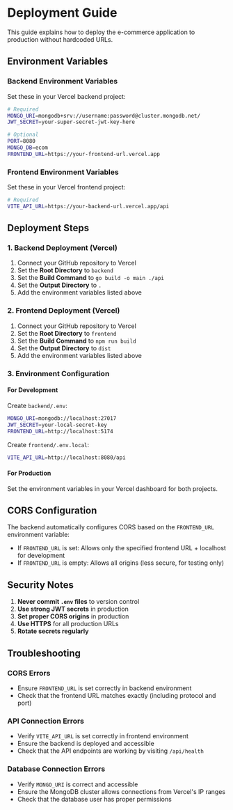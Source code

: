 # Deployment Guide

This guide explains how to deploy the e-commerce application to production without hardcoded URLs.

## Environment Variables

### Backend Environment Variables

Set these in your Vercel backend project:

```bash
# Required
MONGO_URI=mongodb+srv://username:password@cluster.mongodb.net/
JWT_SECRET=your-super-secret-jwt-key-here

# Optional
PORT=8080
MONGO_DB=ecom
FRONTEND_URL=https://your-frontend-url.vercel.app
```

### Frontend Environment Variables

Set these in your Vercel frontend project:

```bash
# Required
VITE_API_URL=https://your-backend-url.vercel.app/api
```

## Deployment Steps

### 1. Backend Deployment (Vercel)

1. Connect your GitHub repository to Vercel
2. Set the **Root Directory** to `backend`
3. Set the **Build Command** to `go build -o main ./api`
4. Set the **Output Directory** to `.`
5. Add the environment variables listed above

### 2. Frontend Deployment (Vercel)

1. Connect your GitHub repository to Vercel
2. Set the **Root Directory** to `frontend`
3. Set the **Build Command** to `npm run build`
4. Set the **Output Directory** to `dist`
5. Add the environment variables listed above

### 3. Environment Configuration

#### For Development

Create `backend/.env`:

```bash
MONGO_URI=mongodb://localhost:27017
JWT_SECRET=your-local-secret-key
FRONTEND_URL=http://localhost:5174
```

Create `frontend/.env.local`:

```bash
VITE_API_URL=http://localhost:8080/api
```

#### For Production

Set the environment variables in your Vercel dashboard for both projects.

## CORS Configuration

The backend automatically configures CORS based on the `FRONTEND_URL` environment variable:

- If `FRONTEND_URL` is set: Allows only the specified frontend URL + localhost for development
- If `FRONTEND_URL` is empty: Allows all origins (less secure, for testing only)

## Security Notes

1. **Never commit `.env` files** to version control
2. **Use strong JWT secrets** in production
3. **Set proper CORS origins** in production
4. **Use HTTPS** for all production URLs
5. **Rotate secrets regularly**

## Troubleshooting

### CORS Errors

- Ensure `FRONTEND_URL` is set correctly in backend environment
- Check that the frontend URL matches exactly (including protocol and port)

### API Connection Errors

- Verify `VITE_API_URL` is set correctly in frontend environment
- Ensure the backend is deployed and accessible
- Check that the API endpoints are working by visiting `/api/health`

### Database Connection Errors

- Verify `MONGO_URI` is correct and accessible
- Ensure the MongoDB cluster allows connections from Vercel's IP ranges
- Check that the database user has proper permissions
